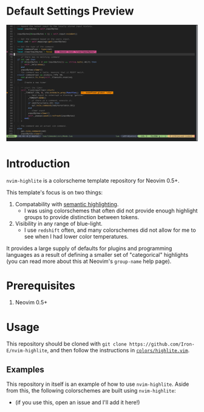 # Default Settings Preview

![lua preview](./media/preview.png "Lua Preview")

# Introduction

`nvim-highlite` is a colorscheme template repository for Neovim 0.5+.

This template's focus is on two things:

1. Compatability with [semantic highlighting](https://medium.com/@evnbr/coding-in-color-3a6db2743a1e).
	* I was using colorschemes that often did not provide enough highlight groups to provide distinction between tokens.
2. Visibility in any range of blue-light.
	* I use `redshift` often, and many colorschemes did not allow for me to see when I had lower color temperatures.

It provides a large supply of defaults for plugins and programming languages as a result of defining a smaller set of "categorical" highlights (you can read more about this at Neovim's `group-name` help page).

# Prerequisites

1. Neovim 0.5+

# Usage

This repository should be cloned with `git clone https://github.com/Iron-E/nvim-highlite`, and then follow the instructions in [`colors/highlite.vim`](colors/highlite.vim).

## Examples

This repository in itself is an example of how to use `nvim-highlite`. Aside from this, the following colorschemes are built using `nvim-highlite`:

* (if you use this, open an issue and I'll add it here!)
